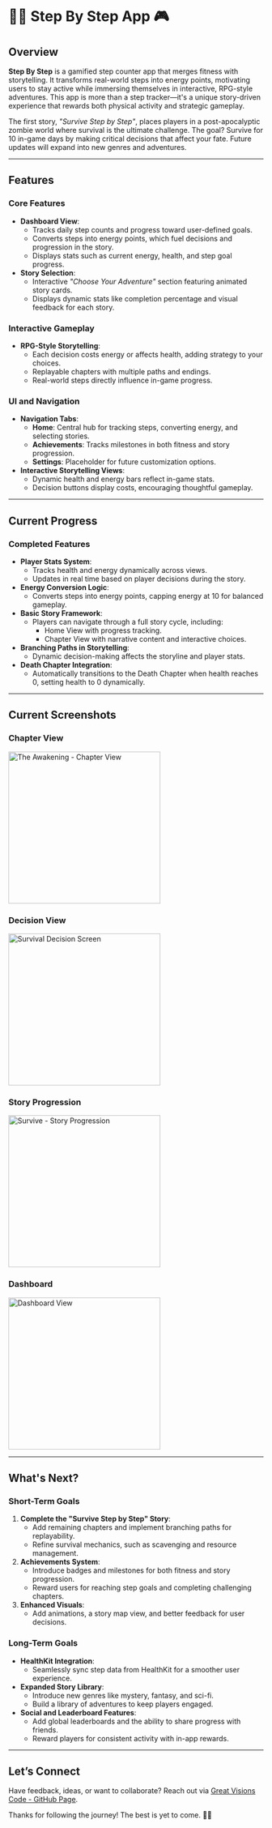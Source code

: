 # 🚶‍♂️ Step By Step App 🎮

## Overview
**Step By Step** is a gamified step counter app that merges fitness with storytelling. It transforms real-world steps into energy points, motivating users to stay active while immersing themselves in interactive, RPG-style adventures. This app is more than a step tracker—it's a unique story-driven experience that rewards both physical activity and strategic gameplay.

The first story, *"Survive Step by Step"*, places players in a post-apocalyptic zombie world where survival is the ultimate challenge. The goal? Survive for 10 in-game days by making critical decisions that affect your fate. Future updates will expand into new genres and adventures.

---

## Features

### Core Features
- **Dashboard View**:
  - Tracks daily step counts and progress toward user-defined goals.
  - Converts steps into energy points, which fuel decisions and progression in the story.
  - Displays stats such as current energy, health, and step goal progress.
- **Story Selection**:
  - Interactive *"Choose Your Adventure"* section featuring animated story cards.
  - Displays dynamic stats like completion percentage and visual feedback for each story.

### Interactive Gameplay
- **RPG-Style Storytelling**:
  - Each decision costs energy or affects health, adding strategy to your choices.
  - Replayable chapters with multiple paths and endings.
  - Real-world steps directly influence in-game progress.

### UI and Navigation
- **Navigation Tabs**:
  - **Home**: Central hub for tracking steps, converting energy, and selecting stories.
  - **Achievements**: Tracks milestones in both fitness and story progression.
  - **Settings**: Placeholder for future customization options.
- **Interactive Storytelling Views**:
  - Dynamic health and energy bars reflect in-game stats.
  - Decision buttons display costs, encouraging thoughtful gameplay.

---

## Current Progress

### Completed Features
- **Player Stats System**:
  - Tracks health and energy dynamically across views.
  - Updates in real time based on player decisions during the story.
- **Energy Conversion Logic**:
  - Converts steps into energy points, capping energy at 10 for balanced gameplay.
- **Basic Story Framework**:
  - Players can navigate through a full story cycle, including:
    - Home View with progress tracking.
    - Chapter View with narrative content and interactive choices.
- **Branching Paths in Storytelling**:
  - Dynamic decision-making affects the storyline and player stats.
- **Death Chapter Integration**:
  - Automatically transitions to the Death Chapter when health reaches 0, setting health to 0 dynamically.

---

## Current Screenshots

### Chapter View
<img src="ReadMe Images/IMG_4093.jpeg" alt="The Awakening - Chapter View" width="300">

### Decision View
<img src="ReadMe Images/IMG_4094.jpeg" alt="Survival Decision Screen" width="300">

### Story Progression
<img src="ReadMe Images/IMG_4095.jpeg" alt="Survive - Story Progression" width="300">

### Dashboard
<img src="ReadMe Images/IMG_4096.jpeg" alt="Dashboard View" width="300">

---

## What's Next?

### Short-Term Goals
1. **Complete the "Survive Step by Step" Story**:
   - Add remaining chapters and implement branching paths for replayability.
   - Refine survival mechanics, such as scavenging and resource management.
2. **Achievements System**:
   - Introduce badges and milestones for both fitness and story progression.
   - Reward users for reaching step goals and completing challenging chapters.
3. **Enhanced Visuals**:
   - Add animations, a story map view, and better feedback for user decisions.

### Long-Term Goals
- **HealthKit Integration**:
  - Seamlessly sync step data from HealthKit for a smoother user experience.
- **Expanded Story Library**:
  - Introduce new genres like mystery, fantasy, and sci-fi.
  - Build a library of adventures to keep players engaged.
- **Social and Leaderboard Features**:
  - Add global leaderboards and the ability to share progress with friends.
  - Reward players for consistent activity with in-app rewards.

---

## Let’s Connect
Have feedback, ideas, or want to collaborate? Reach out via [Great Visions Code - GitHub Page](https://great-visions-code.github.io/).  

Thanks for following the journey! The best is yet to come. 🚶‍♂️